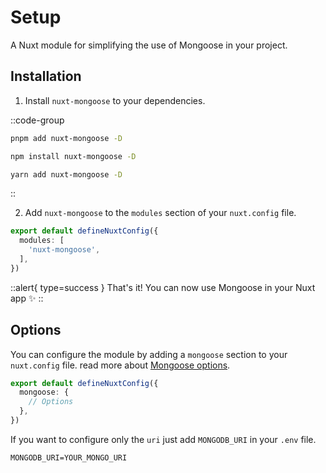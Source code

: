 # Setup

A Nuxt module for simplifying the use of Mongoose in your project.

## Installation

1. Install `nuxt-mongoose` to your dependencies.

::code-group

  ```bash [pnpm]
  pnpm add nuxt-mongoose -D
  ```

  ```bash [npm]
  npm install nuxt-mongoose -D
  ```

  ```bash [yarn]
  yarn add nuxt-mongoose -D
  ```

::

2. Add `nuxt-mongoose` to the `modules` section of your `nuxt.config` file.

```ts [nuxt.config]
export default defineNuxtConfig({
  modules: [
    'nuxt-mongoose',
  ],
})
```

::alert{ type=success }
  That's it! You can now use Mongoose in your Nuxt app ✨
::


## Options

You can configure the module by adding a `mongoose` section to your `nuxt.config` file.
read more about [Mongoose options](/getting-started/configuration).

```ts [nuxt.config]
export default defineNuxtConfig({
  mongoose: {
    // Options
  },
})
```
If you want to configure only the `uri` just add `MONGODB_URI` in your `.env` file.

```env
MONGODB_URI=YOUR_MONGO_URI
```
